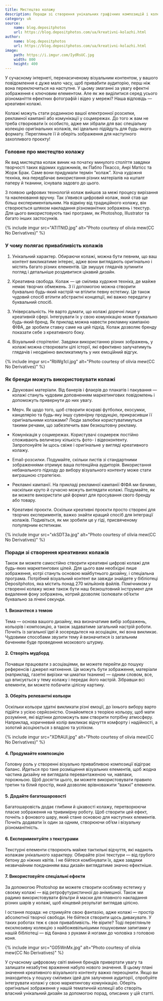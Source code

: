 ```yaml
---
title: Мистецтво колажу
description: Поради зі створення унікальних графічних композицій і колекція з безкоштовними файлами 
category: uk
source:
    name: blog.depositphotos
    url: https://blog.depositphotos.com/ua/kreativni-kolazhi.html
author:
    name: blog.depositphotos
    url: https://blog.depositphotos.com/ua/kreativni-kolazhi.html
image:
    path: https://i.imgur.com/IydRsUC.jpg
    width: 800
    height: 400
---
```


У сучасному інтернеті, перенасиченому візуальним контентом, у вашого повідомлення є дуже мало часу, щоб привабити аудиторію, 
перш ніж вона переключиться на наступне. У цьому змаганні за увагу ефектні зображення є ключовим елементом. 
Але як же виділитися серед усього різноманіття ефектних фотографій і відео у мережі? Наша відповідь — креативні колажі.

Колажі можуть стати родзинкою вашої електронної розсилки, рекламної кампанії або комунікації у соцмережах. До того ж вам 
не треба створювати їх особисто, адже ми зібрали для вас спеціальну колекцію оригінальних колажів, які ідеально підійдуть 
для будь-якого формату. Перегляньте її й оберіть зображення для наступного захопливого проєкту!

### Головне про мистецтво колажу

Як вид мистецтва колаж виник на початку минулого століття завдяки творчості таких відомих художників, як Пабло Пікассо, 
Анрі Матісс та Жорж Брак. Саме вони придумали термін “колаж”. Хоча художня техніка, яка передбачає використання різних 
матеріалів на кшталт паперу й тканини, існувала задовго до цього.

З появою цифрових технологій колаж вийшов за межі процесу вирізання та наклеювання вручну. Так з’явився цифровий колаж, 
який став ще більш експериментальним. На відміну від традиційного колажу, він створюється шляхом накладання різноманітних 
зображень і текстур. Для цього використовують такі програми, як Photoshop, Illustrator та багато інших застосунків.

{% include imgur src="ATlTNtD.jpg" alt="Photo courtesy of olivia mew(CC No Derivatives)" %}

### У чому полягає привабливість колажів

1. Унікальний характер. 
Обираючи колажі, можна бути певним, що ваш контент викликатиме інтерес, адже вони виглядають 
оригінально і містять багато різних елементів. Це змушує глядачів зупинити погляд і детальніше роздивитися цікавий дизайн.

2. Креативна свобода. 
Колаж — це смілива художня техніка, де майже немає творчих обмежень. З її допомогою можна створити буквально будь-який 
настрій чи втілити певну естетику. Це також чудовий спосіб втілити абстрактні концепції, які важко передати у буквальний 
спосіб.

3. Універсальність. 
Не варто думати, що колажі доречні лише у креативній сфері. Інтегрувати їх у свою комунікацію може буквально будь-який бренд. 
Як приклад можна навести рекламну кампанію ФІФА, де зробили ставку саме на цей підхід. Колаж дозволяє бренду показати себе 
з креативного боку.

4. Візуальний сторітелінг. 
Завдяки використанню різних зображень, у колажі можна створювати цілі історії, які ефективно залучатимуть глядачів і неодмінно 
викликатимуть у них емоційний відгук.

{% include imgur src="RbWg1cl.jpg" alt="Photo courtesy of olivia mew(CC No Derivatives)" %}

### Як бренди можуть використовувати колажі

- Друковані матеріали. Від банерів і флаєрів до плакатів і пакування — колажі стануть чудовим доповненням маркетингових 
повідомлень і допоможуть привернути до них увагу.

- Мерч. Як щодо того, щоб створити яскраві футболки, екосумки, канцелярію та будь-яку іншу сувенірну продукцію, прикрасивши 
її оригінальними колажами? Люди залюбки користуватимуться такими речами, що забезпечить вам безкоштовну рекламу.

- Комунікація у соцмережах. Користувачі соцмереж постійно споживають величезну кількість фото- і відеоконтенту. 
Запропонуйте їм щось свіже і оригінальне у вигляді креативного колажу.

- Еmail-розсилки. Подумайте, скільки листів зі стандартними зображеннями отримує ваша потенційна аудиторія. Використання 
небанального підходу до вибору візуального контенту може стати виграшною стратегією.

- Рекламні кампанії. На прикладі рекламної кампанії ФІФА ми бачимо, наскільки круто й сучасно можуть виглядати колажі. 
Подумайте, як ви можете використати цей формат для просування свого бренду або товару.

- Креативні проєкти. Оскільки креативні проєкти просто створені для творчих експериментів, важко знайти кращий спосіб для 
інтеграції колажів. Подивіться, як ми зробили це у гіді, присвяченому популярним естетикам.

{% include imgur src="xkSDT3a.jpg" alt="Photo courtesy of olivia mew(CC No Derivatives)" %}

### Поради зі створення креативних колажів

Також ви можете самостійно створити креативні цифрові колажі для будь-яких маркетингових цілей. Для цього вам необхідні 
лише зображення, котрі стануть основою майбутнього дизайну, і спеціальна програма. Потрібний візуальний контент ви завжди 
знайдете у бібліотеці Depositphotos, яка містить понад 270 мільйонів файлів. Помічником у створенні колажу може також бути 
наш безкоштовний інструмент для видалення фону зображень, котрий дозволяє ізолювати об’єкти буквально за лічені секунди.

#### 1. Визначтеся з темою
Тема — основа вашого дизайну, яка визначатиме вибір зображень, кольорів і композицію, а також задаватиме загальний настрій 
роботи. Почніть із загальної ідеї й зосередьтеся на асоціаціях, які вона викликає. Чудовими способами звузити тему й визначитися 
із загальним баченням буде проведення мозкового штурму.

#### 2. Створіть мудборд
Почавши працювати з асоціаціями, ви можете перейти до пошуку референсів і джерел натхнення. Це можуть бути зображення, 
матеріали (наприклад, газетні вирізки чи шматки тканини) — одним словом, все, що вписується у тему колажу і передає його 
настрій. Зібравши всі елементи, ви можете побачити цілісну картину.

#### 3. Оберіть релевантні кольори
Оскільки кольори здатні викликати різні емоції, до їхнього вибору варто підійти з усією серйозністю. Ознайомтеся з теорією 
кольору, щоб мати розуміння, які відтінки допоможуть вам створити потрібну атмосферу. Наприклад, коричневий колір викликає 
відчуття комфорту і надійності, а золотий асоціюється з владою та успіхом.

{% include imgur src="XDftAUI.jpg" alt="Photo courtesy of olivia mew(CC No Derivatives)" %}

#### 4. Продумайте композицію
Головну роль у створенні візуально привабливою композиції відіграє баланс. Йдеться про таке розміщення візуальних елементів, 
щоб жодна частина дизайну не виглядала перевантаженою чи, навпаки, порожньою. Щоб досягти цього, ви можете використовувати 
правило третин та білий простір, який дозволяє врівноважити “важкі” елементи.

#### 5. Додайте багатошаровості
Багатошаровість додає глибини й цікавості колажу, перетворюючи пласке зображення на тривимірну роботу. Щоб створити цей 
ефект, почніть з фонового шару, який стане основою для наступних елементів. Почніть додавати їх один за одним, створюючи 
об’єм і візуальну різноманітність.

#### 6. Експериментуйте з текстурами
Текстурні елементи створюють майже тактильні відчуття, які надають колажам унікального характеру. Обирайте різні текстури 
— від грубого бетону до ніжних квітів. І не бійтеся комбінувати їх, адже завдяки незвичайним поєднанням ваш дизайн виглядатиме 
значно ефектніше.

#### 7. Використовуйте спеціальні ефекти
За допомогою Photoshop ви можете створити особливу естетику у своєму колажі — від ретрофутуристичної до анімешної. Також 
ми радимо використовувати фільтри й маски для плавного накладання різних шарів у колажі, щоб кінцевий результат виглядав 
цілісно.

І остання порада: не стримуйте свою фантазію, адже колажі — простір абсолютної творчої свободи. Не бійтеся створити щось 
дивакувате. У таких роботах теж є своя привабливість. Не вірите? Тоді перегляньте ексклюзивну колекцію з найбожевільнішими 
пошуковими запитами у нашій бібліотеці — від банана з руками й ногами до чоловіка з головою коня.

{% include imgur src="G05WnMx.jpg" alt="Photo courtesy of olivia mew(CC No Derivatives)" %}

У сучасному цифровому світі вміння брендів привертати увагу та залишати незабутнє враження набуло нового значення. В цьому 
плані значення креативного візуального контенту важко переоцінити. Якщо ви знаходитесь у пошуку сміливих ідей для залучення 
аудиторії, спробуйте інтегрувати колажі у свою маркетингову комунікацію. Оберіть оригінальні зображення у нашій тематичній 
колекції або створіть власний унікальний дизайн за допомогою порад, описаних у цій статті.






